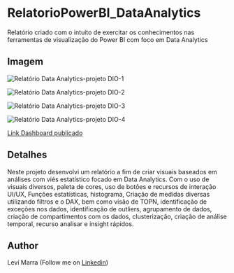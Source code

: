 # RelatorioPowerBI_DataAnalytics
Relatório criado com o intuito de exercitar os conhecimentos nas ferramentas de visualização do Power BI com foco em Data Analytics

## Imagem 

![Relatório Data Analytics-projeto DIO-1](https://github.com/LeviMarra/RelatorioPowerBI_DataAnalytics/assets/137719953/d4b4cf9d-92a8-4ce0-a83d-123c50addef2)

![Relatório Data Analytics-projeto DIO-2](https://github.com/LeviMarra/RelatorioPowerBI_DataAnalytics/assets/137719953/66f8d90d-9aeb-4438-bbcd-e03451a2c8a4)

![Relatório Data Analytics-projeto DIO-3](https://github.com/LeviMarra/RelatorioPowerBI_DataAnalytics/assets/137719953/371f4ec3-1c05-40c7-b86c-1a0c9040170c)

![Relatório Data Analytics-projeto DIO-4](https://github.com/LeviMarra/RelatorioPowerBI_DataAnalytics/assets/137719953/b4b0ff5e-1684-4ff5-a8ed-fe72d4320389)

[Link Dashboard publicado](https://app.powerbi.com/view?r=eyJrIjoiNjg3ZDQ3ODYtOWYwNy00YTc3LTljMGItMzk3MDYzNDY5NTM4IiwidCI6ImQ2ZTY5NjZiLWY1ZmYtNGJkMy1iNjgyLTRjYjkxYTUxYTU2OSJ9)

## Detalhes
Neste projeto desenvolvi um relatório a fim de criar visuais baseados em análises com viés estatístico focado em Data Analytics.
Com o uso de visuais diversos, paleta de cores, uso de botões e recursos de interação UI/UX, Funções estatísticas, histograma, Criação de medidas diversas utilizando filtros e o DAX, bem como visão de TOPN, 
identificação de exceções nos dados, identificação de outliers, agrupamento de dados, criação de compartimentos com os dados, clusterização,
criação de análise temporal, recurso analisar e insight rápidos.

## **Author**
Leví Marra (Follow me on [Linkedin](https://www.linkedin.com/in/levimarra/))


